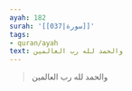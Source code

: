 ```yaml
---
ayah: 182
surah: '[[037|سورة]]'
tags:
- quran/ayah
text: والحمد لله رب العالمين
---
```

> والحمد لله رب العالمين
